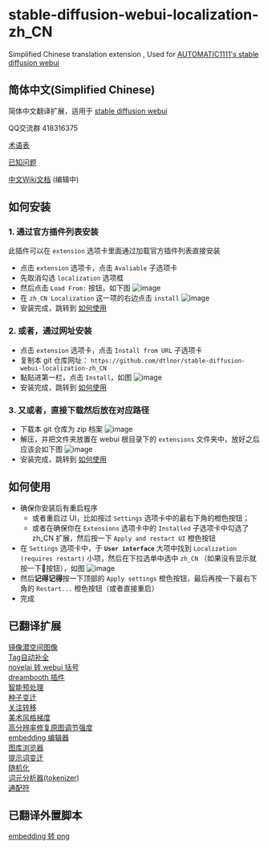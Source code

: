 # stable-diffusion-webui-localization-zh_CN
Simplified Chinese translation extension , Used for [AUTOMATIC1111's stable diffusion webui](https://github.com/AUTOMATIC1111/stable-diffusion-webui)

## 简体中文(Simplified Chinese)
简体中文翻译扩展，适用于 [stable diffusion webui](https://github.com/AUTOMATIC1111/stable-diffusion-webui)

QQ交流群 418316375

[术语表](Terminology.md)

[已知问题](Known-Bug.md)

[中文Wiki文档](https://github.com/dtlnor/stable-diffusion-webui-localization-zh_CN/wiki) (编辑中)

## 如何安装
### 1. 通过官方插件列表安装
此插件可以在 `extension` 选项卡里面通过加载官方插件列表直接安装
- 点击 `extension` 选项卡，点击 `Avaliable` 子选项卡
- 先取消勾选 `localization` 选项框
- 然后点击 `Load From:` 按钮，如下图
![image](https://user-images.githubusercontent.com/21131439/202856658-b6b41b93-c4ff-40a9-be87-e24fc04893eb.png)
- 在 `zh_CN Localization` 这一项的右边点击 `install`
![image](https://user-images.githubusercontent.com/21131439/202856395-d3927577-d47a-4a3a-a9b5-5f5b93f9b167.png)
- 安装完成，跳转到 [如何使用](#如何使用)

### 2. 或者，通过网址安装
- 点击 `extension` 选项卡，点击 `Install from URL` 子选项卡
- 复制本 git 仓库网址：
`https://github.com/dtlnor/stable-diffusion-webui-localization-zh_CN`
- 黏贴进第一栏，点击 `Install`，如图
![image](https://user-images.githubusercontent.com/21131439/202856718-a7d73c84-b1ca-4b90-9b35-b69d31a7b568.png)
- 安装完成，跳转到 [如何使用](#如何使用)

### 3. 又或者，直接下载然后放在对应路径
- 下载本 git 仓库为 zip 档案
![image](https://user-images.githubusercontent.com/21131439/202857043-1eeab798-2727-4ecb-9018-c15be5838725.png)
- 解压，并把文件夹放置在 webui 根目录下的 `extensions` 文件夹中，放好之后应该会如下图
![image](https://user-images.githubusercontent.com/21131439/202857213-3aa98467-c39b-43b3-9d6f-ed5ac0e4b753.png)
- 安装完成，跳转到 [如何使用](#如何使用)

## 如何使用
- 确保你安装后有重启程序
  - 或者重启过 UI，比如按过 `Settings` 选项卡中的最右下角的橙色按钮；
  - 或者在确保你在 `Extensions` 选项卡中的 `Installed` 子选项卡中勾选了 zh_CN 扩展，然后按一下 `Apply and restart UI` 橙色按钮
- 在 `Settings` 选项卡中，于 **`User interface`** 大项中找到 `Localization (requires restart)` 小项，然后在下拉选单中选中 `zh_CN` （如果没有显示就按一下🔄按钮），如图
![image](https://user-images.githubusercontent.com/21131439/202857765-e7c57ef8-011c-4192-be5a-165749528162.png)
- 然后**记得记得**按一下顶部的 `Apply settings` 橙色按钮，最后再按一下最右下角的 `Restart...` 橙色按钮（或者直接重启）
- 完成

## 已翻译扩展
[镜像潜空间图像](https://github.com/dfaker/SD-latent-mirroring)  
[Tag自动补全](https://github.com/DominikDoom/a1111-sd-webui-tagcomplete)  
[novelai 转 webui 括号](https://github.com/animerl/novelai-2-local-prompt)  
[dreambooth 插件](https://github.com/d8ahazard/sd_dreambooth_extension)  
[智能预处理](https://github.com/d8ahazard/sd_smartprocess)  
[种子变迁](https://github.com/yownas/seed_travel)  
[关注转移](https://github.com/yownas/shift-attention)  
[美术风格梯度](https://github.com/AUTOMATIC1111/stable-diffusion-webui-aesthetic-gradients)  
[高分辨率修复原图调节强度](	https://github.com/dtlnor/stable-diffusion-webui-conditioning-highres-fix.git)  
[embedding 编辑器](https://github.com/CodeExplode/stable-diffusion-webui-embedding-editor)  
[图库浏览器](https://github.com/yfszzx/stable-diffusion-webui-images-browser)  
[提示词变迁](https://github.com/Kahsolt/stable-diffusion-webui-prompt-travel)  
[随机化](https://github.com/stysmmaker/stable-diffusion-webui-randomize.git)  
[词元分析器(tokenizer)](https://github.com/AUTOMATIC1111/stable-diffusion-webui-tokenizer)  
[通配符](https://github.com/AUTOMATIC1111/stable-diffusion-webui-wildcards)  

## 已翻译外置脚本
[embedding 转 png](https://github.com/dfaker/embedding-to-png-script)  
